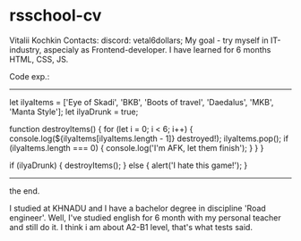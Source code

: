# rsschool-cv

Vitalii Kochkin
Contacts: 
    discord: vetal6dollars;
My goal - try myself in IT-industry, аspecialy as Frontend-developer.
I have learned for 6 months HTML, CSS, JS. 

Code exp.:

--------------------------------------------------------------

let ilyaItems = ['Eye of Skadi', 'BKB', 'Boots of travel', 'Daedalus', 'MKB', 'Manta Style'];
let ilyaDrunk = true;

function destroyItems() {
    for (let i = 0; i < 6; i++) {
        console.log(${ilyaItems[ilyaItems.length - 1]} destroyed!);
        ilyaItems.pop();
        if (ilyaItems.length === 0) {
            console.log('I'm AFK, let them finish');
        }
    }
}

if (ilyaDrunk) {
    destroyItems();
} else {
    alert('I hate this game!');
}

-----------------------------------------------------------------
the end.

I studied at KHNADU and I have a bachelor degree in discipline 'Road engineer'.
Well, I've studied english for 6 month with my personal teacher and still do it. I think i am about A2-B1 level, that's what tests said.